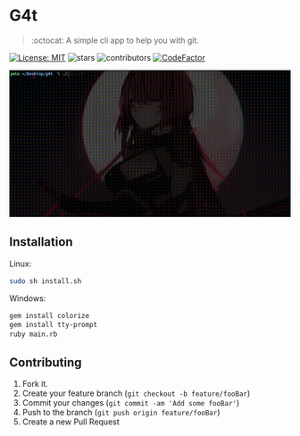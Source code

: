 # G4t
> :octocat: A simple cli app to help you with git.

[![License: MIT](https://img.shields.io/badge/License-MIT-yellow.svg)](https://opensource.org/licenses/MIT)
![stars](https://img.shields.io/github/stars/freazesss/g4t.svg)
![contributors](https://img.shields.io/github/contributors/freazesss/g4t.svg)
[![CodeFactor](https://www.codefactor.io/repository/github/freazesss/g4t/badge/master)](https://www.codefactor.io/repository/github/freazesss/g4t/overview/master)


![demo](.imgs/demo.gif)

## Installation

Linux:

```sh
sudo sh install.sh
```

Windows:

```sh
gem install colorize
gem install tty-prompt
ruby main.rb
```

## Contributing

1. Fork it.
2. Create your feature branch (`git checkout -b feature/fooBar`)
3. Commit your changes (`git commit -am 'Add some fooBar'`)
4. Push to the branch (`git push origin feature/fooBar`)
5. Create a new Pull Request
